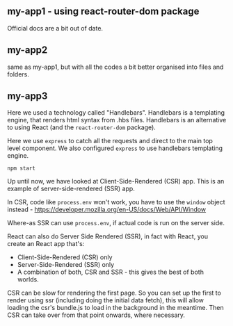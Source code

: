 ## my-app1 - using react-router-dom package

Official docs are a bit out of date.


## my-app2 
same as my-app1, but with all the codes a bit better organised into files and folders. 


## my-app3
Here we used a technology called "Handlebars". Handlebars is a templating engine, that renders html syntax from .hbs files. 
Handlebars is an alternative to using React (and the `react-router-dom` package).  


Here we use `express` to catch all the requests and direct to the main top level component. We also configured `express` to use handlebars templating engine. 

```shell
npm start
```


Up until now, we have looked at Client-Side-Rendered (CSR) app. This is an example of server-side-rendered (SSR) app. 

In CSR, code  like `process.env` won't work, you have to use the `window` object instead - https://developer.mozilla.org/en-US/docs/Web/API/Window

Where-as SSR can use `process.env`, if actual code is run on the server side. 


React can also do Server Side Rendered (SSR), in fact with React, you create an React app that's:

- Client-Side-Rendered (CSR) only
- Server-Side-Rendered (SSR) only
- A combination of both, CSR and SSR - this gives the best of both worlds. 

CSR can be slow for rendering the first page. So you can set up the first to render using ssr (including doing the initial data fetch), this will allow loading
the csr's bundle.js to load in the background in the meantime. Then CSR can take over from that point onwards, where necessary. 
